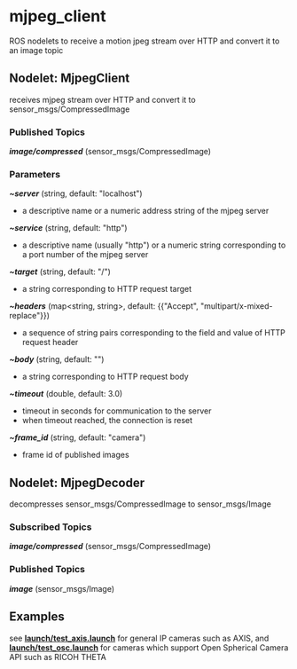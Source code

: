 # mjpeg_client
ROS nodelets to receive a motion jpeg stream over HTTP and convert it to an image topic

## Nodelet: MjpegClient
receives mjpeg stream over HTTP and convert it to sensor_msgs/CompressedImage

### Published Topics
___image/compressed___ (sensor_msgs/CompressedImage)

### Parameters
___~server___ (string, default: "localhost")
* a descriptive name or a numeric address string of the mjpeg server

___~service___ (string, default: "http")
* a descriptive name (usually "http") or a numeric string corresponding to a port number of the mjpeg server

___~target___ (string, default: "/")
* a string corresponding to HTTP request target

___~headers___ (map<string, string>, default: {{"Accept", "multipart/x-mixed-replace"}})
* a sequence of string pairs corresponding to the field and value of HTTP request header

___~body___ (string, default: "")
* a string corresponding to HTTP request body

___~timeout___ (double, default: 3.0)
* timeout in seconds for communication to the server
* when timeout reached, the connection is reset

___~frame_id___ (string, default: "camera")
* frame id of published images

## Nodelet: MjpegDecoder
decompresses sensor_msgs/CompressedImage to sensor_msgs/Image

### Subscribed Topics
___image/compressed___ (sensor_msgs/CompressedImage)

### Published Topics
___image___ (sensor_msgs/Image)

## Examples
see **[launch/test_axis.launch](launch/test_axis.launch)** for general IP cameras such as AXIS, and **[launch/test_osc.launch](launch/test_osc.launch)** for cameras which support Open Spherical Camera API such as RICOH THETA

